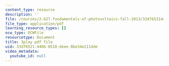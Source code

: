 ```yaml
---
content_type: resource
description: ''
file: /courses/2-627-fundamentals-of-photovoltaics-fall-2013/33d76521440b0518deee8be34e2114de_AWU3lTs9KJA.pdf
file_type: application/pdf
learning_resource_types: []
ocw_type: OCWFile
resourcetype: Document
title: 3play pdf file
uid: 33d76521-440b-0518-deee-8be34e2114de
video_metadata:
  youtube_id: null
---
```

